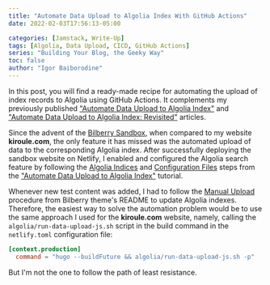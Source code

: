 ```yaml
---
title: "Automate Data Upload to Algolia Index With GitHub Actions"
date: 2022-02-03T17:56:13-05:00

categories: [Jamstack, Write-Up]
tags: [Algolia, Data Upload, CICD, GitHub Actions]
series: "Building Your Blog, the Geeky Way"
toc: false
author: "Igor Baiborodine"
---
```


In this post, you will find a ready-made recipe for automating the upload of index records to Algolia using GitHub Actions. 
It complements my previously published ["Automate Data Upload to Algolia Index"](/article/automate-data-upload-to-algolia-index/) and ["Automate Data Upload to Algolia Index: Revisited"](/article/automate-data-upload-to-algolia-index-revisited/) articles.

<!--more-->

Since the advent of the [Bilberry Sandbox](https://www.bilberry-sandbox.kiroule.com/), when compared to my website **kiroule.com**, the only feature it has missed was the automated upload of data to the corresponding Algolia index. 
After successfully deploying the sandbox website on Netlify, I enabled and configured the Algolia search feature by following the [Algolia Indices](/article/automate-data-upload-to-algolia-index/#algolia-indices) and [Configuration Files](/article/automate-data-upload-to-algolia-index/#configuration-files) steps from the ["Automate Data Upload to Algolia Index"](/article/automate-data-upload-to-algolia-index/) tutorial.

Whenever new test content was added, I had to follow the [Manual Upload](https://github.com/Lednerb/bilberry-hugo-theme#manual-upload) procedure from Bilberry theme's README to update Algolia indexes. 
Therefore, the easiest way to solve the automation problem would be to use the same approach I used for the **kiroule.com** website, namely, calling the `algolia/run-data-upload-js.sh` script in the build command in the `netlify.toml` configuration file:
```toml
[context.production]
  command = "hugo --buildFuture && algolia/run-data-upload-js.sh -p"
```

But I'm not the one to follow the path of least resistance.
